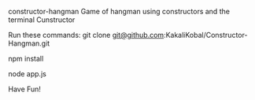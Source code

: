 constructor-hangman
Game of hangman using constructors and the terminal
Cunstructor

Run these commands:
git clone git@github.com:KakaliKobal/Constructor-Hangman.git

npm install

node app.js

Have Fun!
